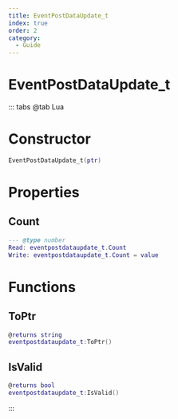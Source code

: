 ```yaml
---
title: EventPostDataUpdate_t
index: true
order: 2
category:
  - Guide
---
```


# EventPostDataUpdate_t

::: tabs
@tab Lua
# Constructor
```lua
EventPostDataUpdate_t(ptr)
```
# Properties
## Count 
```lua
--- @type number
Read: eventpostdataupdate_t.Count
Write: eventpostdataupdate_t.Count = value
```
# Functions
## ToPtr
```lua
@returns string
eventpostdataupdate_t:ToPtr()
```
## IsValid
```lua
@returns bool
eventpostdataupdate_t:IsValid()
```

:::